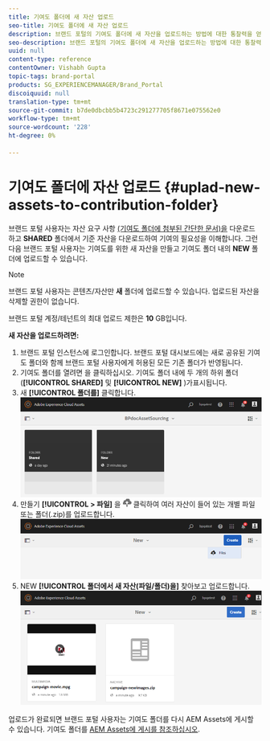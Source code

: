 ```yaml
---
title: 기여도 폴더에 새 자산 업로드
seo-title: 기여도 폴더에 새 자산 업로드
description: 브랜드 포털의 기여도 폴더에 새 자산을 업로드하는 방법에 대한 통찰력을 얻을 수 있습니다.
seo-description: 브랜드 포털의 기여도 폴더에 새 자산을 업로드하는 방법에 대한 통찰력을 얻을 수 있습니다.
uuid: null
content-type: reference
contentOwner: Vishabh Gupta
topic-tags: brand-portal
products: SG_EXPERIENCEMANAGER/Brand_Portal
discoiquuid: null
translation-type: tm+mt
source-git-commit: b7de0dbcbb5b4723c291277705f8671e075562e0
workflow-type: tm+mt
source-wordcount: '228'
ht-degree: 0%

---
```



# 기여도 폴더에 자산 업로드 {#uplad-new-assets-to-contribution-folder}

브랜드 포털 사용자는 자산 요구 사항 [(기여도 폴더에 첨부된 간단한 문서)을](brand-portal-download-asset-requirements.md) 다운로드하고 **SHARED** 폴더에서 기준 자산을 다운로드하여 기여의 필요성을 이해합니다.
그런 다음 브랜드 포털 사용자는 기여도를 위한 새 자산을 만들고 기여도 폴더 내의 **NEW** 폴더에 업로드할 수 있습니다.

>[!NOTE]
>
>브랜드 포털 사용자는 콘텐츠/자산만 **새** 폴더에 업로드할 수 있습니다. 업로드된 자산을 삭제할 권한이 없습니다.
>
>브랜드 포털 계정/테넌트의 최대 업로드 제한은 **10** GB입니다.



**새 자산을 업로드하려면:**

1. 브랜드 포털 인스턴스에 로그인합니다.
브랜드 포털 대시보드에는 새로 공유된 기여도 폴더와 함께 브랜드 포털 사용자에게 허용된 모든 기존 폴더가 반영됩니다.
1. 기여도 폴더를 열려면 을 클릭하십시오. 기여도 폴더 내에 두 개의 하위 폴더(**[!UICONTROL SHARED]** 및 **[!UICONTROL NEW]** )가표시됩니다.
1. 새 **[!UICONTROL 폴더를]** 클릭합니다.
   ![](assets/upload-new-assets1.png)
1. 만들기 **[!UICONTROL > 파일]** 을 ![](assets/upload.png) 클릭하여 여러 자산이 들어 있는 개별 파일 또는 폴더(.zip)를 업로드합니다.
   ![](assets/upload-new-assets2.png)
1. NEW **[!UICONTROL 폴더에서 새 자산(파일/폴더)을]** 찾아보고 업로드합니다.
   ![](assets/upload-new-assets3.png)

업로드가 완료되면 브랜드 포털 사용자는 기여도 폴더를 다시 AEM Assets에 게시할 수 있습니다. 기여도 폴더를 [AEM Assets에 게시를 참조하십시오](brand-portal-publish-contribution-folder-to-aem-assets.md).